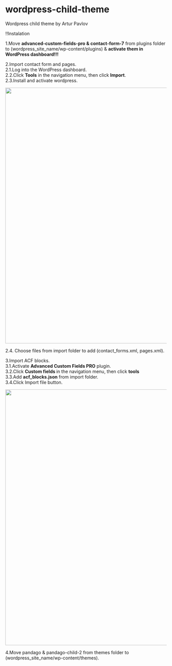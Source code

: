 # wordpress-child-theme
Wordpress child theme by Artur Pavlov

!!Instalation

1.Move <b>advanced-custom-fields-pro & contact-form-7</b> from plugins folder to (wordpress_site_name/wp-content/plugins) & <b>activate them in WordPress dashboard!!!</b>

2.Import contact form and pages.<br>
2.1.Log into the WordPress dashboard.<br>
2.2.Click <b>Tools</b> in the navigation menu, then click <b>Import</b>.<br>
2.3.Install and activate wordpress.

<img src="https://lh3.googleusercontent.com/0FUx7tMkbpp-ClMAB9NV55guKMO-1EPPiYijeGyVBiiFRDDE43LFYjgMOQL1U3AC3Bepz0QR1ZZYiA=w1920-h902" width="800">

2.4. Choose files from import folder to add (contact_forms.xml, pages.xml).

3.Import ACF blocks.<br>
3.1.Activate <b>Advanced Custom Fields PRO</b> plugin.<br> 
3.2.Click <b> Custom fields </b> in the navigation menu, then click <b>tools</b><br>
3.3.Add <b>acf_blocks.json</b> from import folder.<br>
3.4.Click Import file button.

<img src="https://lh3.googleusercontent.com/Tx1BSAxCuP8-_kvHHAQpzDDVFf3rhFRIjwToJNPUwS6JDq0YJ0PSCjZtSFKq9dX5zHMkduwN3zyB_w=w1920-h902" width="800">

4.Move pandago & pandago-child-2 from themes folder to (wordpress_site_name/wp-content/themes). 
